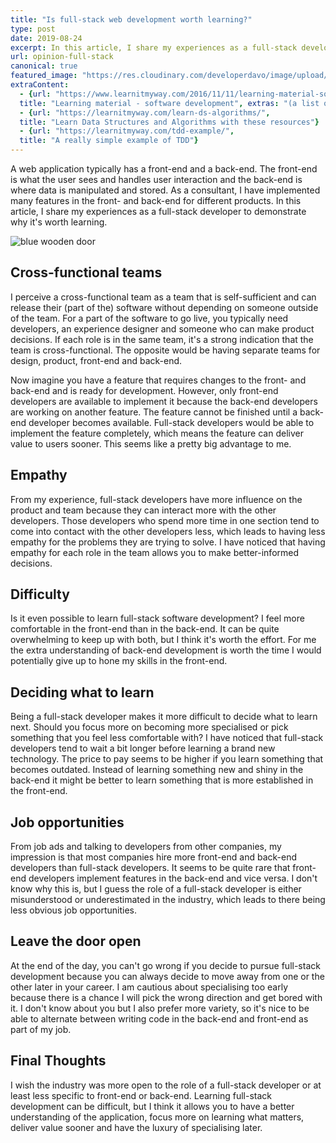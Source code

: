 ```yaml
---
title: "Is full-stack web development worth learning?"
type: post
date: 2019-08-24
excerpt: In this article, I share my experiences as a full-stack developer to demonstrate why it's worth learning.
url: opinion-full-stack
canonical: true
featured_image: "https://res.cloudinary.com/developerdavo/image/upload/f_auto,q_70,w_1000/v1566583881/learnitmyway/jan-tinneberg-tVIv23vcuz4-unsplash_by3gwy.jpg"
extraContent:
  - {url: "https://www.learnitmyway.com/2016/11/11/learning-material-software-development/", 
  title: "Learning material - software development", extras: "(a list of learning resources, starting with Introduction to Computer Science)"}
  - {url: "https://learnitmyway.com/learn-ds-algorithms/", 
  title: "Learn Data Structures and Algorithms with these resources"}
  - {url: "https://learnitmyway.com/tdd-example/", 
  title: "A really simple example of TDD"}
---
```


A web application typically has a front-end and a back-end. The front-end is what the user sees and handles user interaction and the back-end is where data is manipulated and stored. As a consultant, I have implemented many features in the front- and back-end for different products. In this article, I share my experiences as a full-stack developer to demonstrate why it's worth learning.

<!--more-->
<!-- og:description -->

![blue wooden door](https://res.cloudinary.com/developerdavo/image/upload/f_auto,q_70,w_1000/v1566583881/learnitmyway/jan-tinneberg-tVIv23vcuz4-unsplash_by3gwy.jpg)

## Cross-functional teams

I perceive a cross-functional team as a team that is self-sufficient and can release their (part of the) software without depending on someone outside of the team. For a part of the software to go live, you typically need developers, an experience designer and someone who can make product decisions. If each role is in the same team, it's a strong indication that the team is cross-functional. The opposite would be having separate teams for design, product, front-end and back-end.

Now imagine you have a feature that requires changes to the front- and back-end and is ready for development. However, only front-end developers are available to implement it because the back-end developers are working on another feature. The feature cannot be finished until a back-end developer becomes available. Full-stack developers would be able to implement the feature completely, which means the feature can deliver value to users sooner. This seems like a pretty big advantage to me.

## Empathy

From my experience, full-stack developers have more influence on the product and team because they can interact more with the other developers. Those developers who spend more time in one section tend to come into contact with the other developers less, which leads to having less empathy for the problems they are trying to solve. I have noticed that having empathy for each role in the team allows you to make better-informed decisions.

## Difficulty

Is it even possible to learn full-stack software development? I feel more comfortable in the front-end than in the back-end. It can be quite overwhelming to keep up with both, but I think it's worth the effort. For me the extra understanding of back-end development is worth the time I would potentially give up to hone my skills in the front-end.

## Deciding what to learn

Being a full-stack developer makes it more difficult to decide what to learn next. Should you focus more on becoming more specialised or pick something that you feel less comfortable with? I have noticed that full-stack developers tend to wait a bit longer before learning a brand new technology. The price to pay seems to be higher if you learn something that becomes outdated. Instead of learning something new and shiny in the back-end it might be better to learn something that is more established in the front-end.

## Job opportunities

From job ads and talking to developers from other companies, my impression is that most companies hire more front-end and back-end developers than full-stack developers. It seems to be quite rare that front-end developers implement features in the back-end and vice versa. I don't know why this is, but I guess the role of a full-stack developer is either misunderstood or underestimated in the industry, which leads to there being less obvious job opportunities.

## Leave the door open

At the end of the day, you can't go wrong if you decide to pursue full-stack development because you can always decide to move away from one or the other later in your career. I am cautious about specialising too early because there is a chance I will pick the wrong direction and get bored with it. I don't know about you but I also prefer more variety, so it's nice to be able to alternate between writing code in the back-end and front-end as part of my job.

## Final Thoughts

I wish the industry was more open to the role of a full-stack developer or at least less specific to front-end or back-end. Learning full-stack development can be difficult, but I think it allows you to have a better understanding of the application, focus more on learning what matters, deliver value sooner and have the luxury of specialising later.
